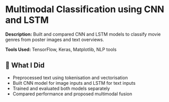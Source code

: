 # Multimodal Classification using CNN and LSTM

**Description:** Built and compared CNN and LSTM models to classify movie genres from poster images and text overviews.

**Tools Used:** TensorFlow, Keras, Matplotlib, NLP tools

## 📌 What I Did
- Preprocessed text using tokenisation and vectorisation
- Built CNN model for image inputs and LSTM for text inputs
- Trained and evaluated both models separately
- Compared performance and proposed multimodal fusion
